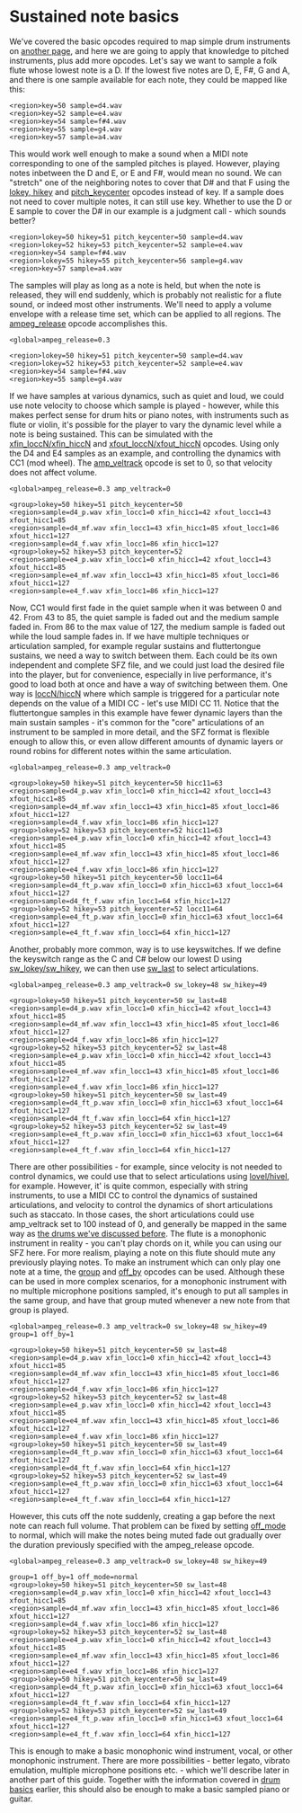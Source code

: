 ---
---
# Sustained note basics

We've covered the basic opcodes required to map simple drum instruments on
[another page](/tutorials/drum_basics), and here we are going to apply that
knowledge to pitched instruments, plus add more opcodes. Let's say we want to
sample a folk flute whose lowest note is a D. If the lowest five notes are
D, E, F#, G and A, and there is one sample available for each note, they could
be mapped like this:

```
<region>key=50 sample=d4.wav
<region>key=52 sample=e4.wav
<region>key=54 sample=f#4.wav
<region>key=55 sample=g4.wav
<region>key=57 sample=a4.wav
```

This would work well enough to make a sound when a MIDI note corresponding to
one of the sampled pitches is played. However, playing notes inbetween
the D and E, or E and F#, would mean no sound. We can "stretch" one of the
neighboring notes to cover that D# and that F using the
[lokey, hikey](/opcodes/lo_hikey) and 
[pitch_keycenter](/opcodes/pitch_keycenter) opcodes instead of key.
If a sample does not need to cover multiple notes, it can still use key. Whether
to use the D or E sample to cover the D# in our example is a judgment call -
which sounds better?

```
<region>lokey=50 hikey=51 pitch_keycenter=50 sample=d4.wav
<region>lokey=52 hikey=53 pitch_keycenter=52 sample=e4.wav
<region>key=54 sample=f#4.wav
<region>lokey=55 hikey=55 pitch_keycenter=56 sample=g4.wav
<region>key=57 sample=a4.wav
```

The samples will play as long as a note is held, but when the note is released,
they will end suddenly, which is probably not realistic for a flute sound, or
indeed most other instruments. We'll need to apply a volume envelope with a
release time set, which can be applied to all regions.
The [ampeg_release](/opcodes/ampeg_release) opcode accomplishes this.

```
<global>ampeg_release=0.3

<region>lokey=50 hikey=51 pitch_keycenter=50 sample=d4.wav
<region>lokey=52 hikey=53 pitch_keycenter=52 sample=e4.wav
<region>key=54 sample=f#4.wav
<region>key=55 sample=g4.wav
```

If we have samples at various dynamics, such as quiet and loud, we could use
note velocity to choose which sample is played - however, while this makes
perfect sense for drum hits or piano notes, with instruments such as flute or
violin, it's possible for the player to vary the dynamic level while a note is
being sustained. This can be simulated with the
[xfin_loccN/xfin_hiccN](/opcodes/xfin_lo_hiccN) and
[xfout_loccN/xfout_hiccN](/opcodes/xfout_lo_hiccN) opcodes. Using only the
D4 and E4 samples as an example, and controlling the dynamics with CC1 (mod wheel).
The [amp_veltrack](/opcodes/amp_veltrack) opcode is set to 0,
so that velocity does not affect volume.

```
<global>ampeg_release=0.3 amp_veltrack=0

<group>lokey=50 hikey=51 pitch_keycenter=50 
<region>sample=d4_p.wav xfin_locc1=0 xfin_hicc1=42 xfout_locc1=43 xfout_hicc1=85
<region>sample=d4_mf.wav xfin_locc1=43 xfin_hicc1=85 xfout_locc1=86 xfout_hicc1=127
<region>sample=d4_f.wav xfin_locc1=86 xfin_hicc1=127
<group>lokey=52 hikey=53 pitch_keycenter=52 
<region>sample=e4_p.wav xfin_locc1=0 xfin_hicc1=42 xfout_locc1=43 xfout_hicc1=85
<region>sample=e4_mf.wav xfin_locc1=43 xfin_hicc1=85 xfout_locc1=86 xfout_hicc1=127
<region>sample=e4_f.wav xfin_locc1=86 xfin_hicc1=127
```

Now, CC1 would first fade in the quiet sample when it was between 0 and 42.
From 43 to 85, the quiet sample is faded out and the medium sample faded in.
From 86 to the max value of 127, the medium sample is faded out while the loud 
sample fades in. If we have multiple techniques or articulation sampled, for
example regular sustains and fluttertongue sustains, we need a way to switch
between them. Each could be its own independent and complete SFZ file, and we
could just load the desired file into the player, but for convenience,
especially in live performance, it's good to load both at once and have a way of
switching between them. One way is [loccN/hiccN](/opcodes/lo_hiccN)
where which sample is triggered for a particular note depends on the value of
a MIDI CC - let's use MIDI CC 11.
Notice that the fluttertongue samples in this example have fewer dynamic layers
than the main sustain samples - it's common for the "core" articulations of an
instrument to be sampled in more detail, and the SFZ format is flexible enough
to allow this, or even allow different amounts of dynamic layers or round robins
for different notes within the same articulation.

```
<global>ampeg_release=0.3 amp_veltrack=0

<group>lokey=50 hikey=51 pitch_keycenter=50 hicc11=63
<region>sample=d4_p.wav xfin_locc1=0 xfin_hicc1=42 xfout_locc1=43 xfout_hicc1=85
<region>sample=d4_mf.wav xfin_locc1=43 xfin_hicc1=85 xfout_locc1=86 xfout_hicc1=127
<region>sample=d4_f.wav xfin_locc1=86 xfin_hicc1=127
<group>lokey=52 hikey=53 pitch_keycenter=52 hicc11=63
<region>sample=e4_p.wav xfin_locc1=0 xfin_hicc1=42 xfout_locc1=43 xfout_hicc1=85
<region>sample=e4_mf.wav xfin_locc1=43 xfin_hicc1=85 xfout_locc1=86 xfout_hicc1=127
<region>sample=e4_f.wav xfin_locc1=86 xfin_hicc1=127
<group>lokey=50 hikey=51 pitch_keycenter=50 locc11=64
<region>sample=d4_ft_p.wav xfin_locc1=0 xfin_hicc1=63 xfout_locc1=64 xfout_hicc1=127
<region>sample=d4_ft_f.wav xfin_locc1=64 xfin_hicc1=127
<group>lokey=52 hikey=53 pitch_keycenter=52 locc11=64
<region>sample=e4_ft_p.wav xfin_locc1=0 xfin_hicc1=63 xfout_locc1=64 xfout_hicc1=127
<region>sample=e4_ft_f.wav xfin_locc1=64 xfin_hicc1=127
```

Another, probably more common, way is to use keyswitches. If we define the
keyswitch range as the C and C# below our lowest D using
[sw_lokey/sw_hikey](/opcodes/sw_lo_hikey), we can then use
[sw_last](/opcodes/sw_last) to select articulations.

```
<global>ampeg_release=0.3 amp_veltrack=0 sw_lokey=48 sw_hikey=49

<group>lokey=50 hikey=51 pitch_keycenter=50 sw_last=48
<region>sample=d4_p.wav xfin_locc1=0 xfin_hicc1=42 xfout_locc1=43 xfout_hicc1=85
<region>sample=d4_mf.wav xfin_locc1=43 xfin_hicc1=85 xfout_locc1=86 xfout_hicc1=127
<region>sample=d4_f.wav xfin_locc1=86 xfin_hicc1=127
<group>lokey=52 hikey=53 pitch_keycenter=52 sw_last=48
<region>sample=e4_p.wav xfin_locc1=0 xfin_hicc1=42 xfout_locc1=43 xfout_hicc1=85
<region>sample=e4_mf.wav xfin_locc1=43 xfin_hicc1=85 xfout_locc1=86 xfout_hicc1=127
<region>sample=e4_f.wav xfin_locc1=86 xfin_hicc1=127
<group>lokey=50 hikey=51 pitch_keycenter=50 sw_last=49
<region>sample=d4_ft_p.wav xfin_locc1=0 xfin_hicc1=63 xfout_locc1=64 xfout_hicc1=127
<region>sample=d4_ft_f.wav xfin_locc1=64 xfin_hicc1=127
<group>lokey=52 hikey=53 pitch_keycenter=52 sw_last=49
<region>sample=e4_ft_p.wav xfin_locc1=0 xfin_hicc1=63 xfout_locc1=64 xfout_hicc1=127
<region>sample=e4_ft_f.wav xfin_locc1=64 xfin_hicc1=127
```

There are other possibilities - for example, since velocity is not needed to
control dynamics, we could use that to select articulations using
[lovel/hivel](/opcodes/lo_hivel), for example. However, it' is quite common,
especially with string instruments, to use a MIDI CC to control the dynamics of
sustained articulations, and velocity to control the dynamics of short
articulations such as staccato. In those cases, the short articulations could
use amp_veltrack set to 100 instead of 0, and generally be mapped in the same
way as [the drums we've discussed before](/tutorials/drum_basics). The flute is
a monophonic instrument in reality - you can't play chords on it, while you can
using our SFZ here. For more realism, playing a note on this flute should mute
any previously playing notes. To make an instrument which can only play one note
at a time, the [group](/opcodes/group) and [off_by](/opcodes/off_by)
opcodes can be used. Although these can be used in more complex scenarios, for a
monophonic instrument with no multiple microphone positions sampled, it's enough
to put all samples in the same group, and have that group muted whenever a new
note from that group is played.

```
<global>ampeg_release=0.3 amp_veltrack=0 sw_lokey=48 sw_hikey=49 group=1 off_by=1

<group>lokey=50 hikey=51 pitch_keycenter=50 sw_last=48
<region>sample=d4_p.wav xfin_locc1=0 xfin_hicc1=42 xfout_locc1=43 xfout_hicc1=85
<region>sample=d4_mf.wav xfin_locc1=43 xfin_hicc1=85 xfout_locc1=86 xfout_hicc1=127
<region>sample=d4_f.wav xfin_locc1=86 xfin_hicc1=127
<group>lokey=52 hikey=53 pitch_keycenter=52 sw_last=48
<region>sample=e4_p.wav xfin_locc1=0 xfin_hicc1=42 xfout_locc1=43 xfout_hicc1=85
<region>sample=e4_mf.wav xfin_locc1=43 xfin_hicc1=85 xfout_locc1=86 xfout_hicc1=127
<region>sample=e4_f.wav xfin_locc1=86 xfin_hicc1=127
<group>lokey=50 hikey=51 pitch_keycenter=50 sw_last=49
<region>sample=d4_ft_p.wav xfin_locc1=0 xfin_hicc1=63 xfout_locc1=64 xfout_hicc1=127
<region>sample=d4_ft_f.wav xfin_locc1=64 xfin_hicc1=127
<group>lokey=52 hikey=53 pitch_keycenter=52 sw_last=49
<region>sample=e4_ft_p.wav xfin_locc1=0 xfin_hicc1=63 xfout_locc1=64 xfout_hicc1=127
<region>sample=e4_ft_f.wav xfin_locc1=64 xfin_hicc1=127
```

However, this cuts off the note suddenly, creating a gap before the next note
can reach full volume. That problem can be fixed by setting [off_mode](/opcodes/off_mode)
to normal, which will make the notes being muted fade out gradually over the
duration previously specified with the ampeg_release opcode.

```
<global>ampeg_release=0.3 amp_veltrack=0 sw_lokey=48 sw_hikey=49

group=1 off_by=1 off_mode=normal
<group>lokey=50 hikey=51 pitch_keycenter=50 sw_last=48
<region>sample=d4_p.wav xfin_locc1=0 xfin_hicc1=42 xfout_locc1=43 xfout_hicc1=85
<region>sample=d4_mf.wav xfin_locc1=43 xfin_hicc1=85 xfout_locc1=86 xfout_hicc1=127
<region>sample=d4_f.wav xfin_locc1=86 xfin_hicc1=127
<group>lokey=52 hikey=53 pitch_keycenter=52 sw_last=48
<region>sample=e4_p.wav xfin_locc1=0 xfin_hicc1=42 xfout_locc1=43 xfout_hicc1=85
<region>sample=e4_mf.wav xfin_locc1=43 xfin_hicc1=85 xfout_locc1=86 xfout_hicc1=127
<region>sample=e4_f.wav xfin_locc1=86 xfin_hicc1=127
<group>lokey=50 hikey=51 pitch_keycenter=50 sw_last=49
<region>sample=d4_ft_p.wav xfin_locc1=0 xfin_hicc1=63 xfout_locc1=64 xfout_hicc1=127
<region>sample=d4_ft_f.wav xfin_locc1=64 xfin_hicc1=127
<group>lokey=52 hikey=53 pitch_keycenter=52 sw_last=49
<region>sample=e4_ft_p.wav xfin_locc1=0 xfin_hicc1=63 xfout_locc1=64 xfout_hicc1=127
<region>sample=e4_ft_f.wav xfin_locc1=64 xfin_hicc1=127
```

This is enough to make a basic monophonic wind instrument, vocal, or other
monophonic instrument. There are more possibilities - better legato, vibrato
emulation, multiple microphone positions etc. - which we'll describe later in
another part of this guide. Together with the information covered in [drum basics](/tutorials/drum_basics)
earlier, this should also be enough to make a basic sampled piano or guitar.
